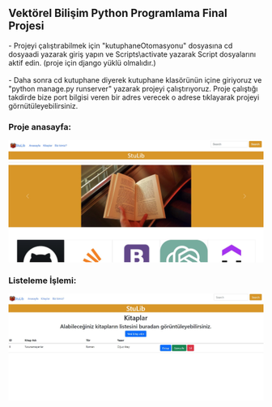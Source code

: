 <h2> Vektörel Bilişim Python Programlama Final Projesi </h2>
- Projeyi çalıştırabilmek için "kutuphaneOtomasyonu" dosyasına cd dosyaadi yazarak giriş yapın ve Scripts\activate yazarak Script dosyalarını aktif edin. (proje için django yüklü olmalıdır.) </br>
</br>
- Daha sonra cd kutuphane diyerek kutuphane klasörünün içine giriyoruz ve "python manage.py runserver" yazarak projeyi çalıştırıyoruz. Proje çalıştığı takdirde bize port bilgisi veren bir adres verecek o adrese tıklayarak projeyi görnütüleyebilirsiniz.
  
<h3> Proje anasayfa:</h3>
<img src="https://github.com/dilayre/vektorelWebProject/blob/main/anasayfa.jpg">
<h3> Listeleme İşlemi:</h3>
<img src="https://github.com/dilayre/vektorelWebProject/blob/main/kitaplar.jpg">
